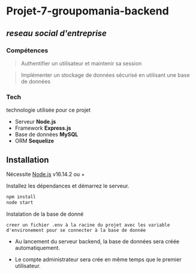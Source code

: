 # Projet-7-groupomania-backend

## _reseau social d'entreprise_

### Compétences 

>Authentifier un utilisateur et maintenir sa session

>Implémenter un stockage de données sécurisé en utilisant une base de données

### Tech

technologie utilisée pour ce projet

- Serveur **Node.js**
- Framework **Express.js**
- Base de données **MySQL**
- ORM **Sequelize**

## Installation

Nécessite [Node.js](https://nodejs.org/) v16.14.2 ou +

Installez les dépendances et démarrez le serveur.

```sh
npm install
node start
```

Instalation de la base de donné

```
creer un fichier .env à la racine du projet avec les variable d'environement pour se connecter à la base de donnée
```

- Au lancement du serveur backend, la base de données sera créée automatiquement.

- Le compte administrateur sera crée en même temps que le premier utilisateur.
